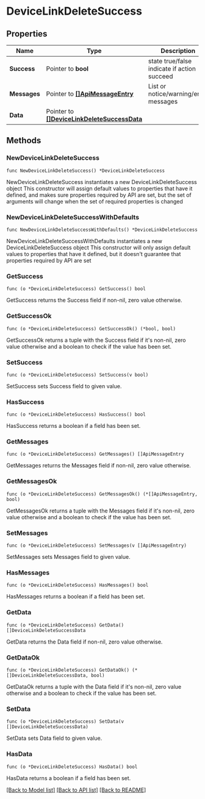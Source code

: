 # DeviceLinkDeleteSuccess

## Properties

Name | Type | Description | Notes
------------ | ------------- | ------------- | -------------
**Success** | Pointer to **bool** | state true/false indicate if action succeed | [optional] 
**Messages** | Pointer to [**[]ApiMessageEntry**](ApiMessageEntry.md) | List or notice/warning/error messages | [optional] 
**Data** | Pointer to [**[]DeviceLinkDeleteSuccessData**](DeviceLinkDeleteSuccessData.md) |  | [optional] 

## Methods

### NewDeviceLinkDeleteSuccess

`func NewDeviceLinkDeleteSuccess() *DeviceLinkDeleteSuccess`

NewDeviceLinkDeleteSuccess instantiates a new DeviceLinkDeleteSuccess object
This constructor will assign default values to properties that have it defined,
and makes sure properties required by API are set, but the set of arguments
will change when the set of required properties is changed

### NewDeviceLinkDeleteSuccessWithDefaults

`func NewDeviceLinkDeleteSuccessWithDefaults() *DeviceLinkDeleteSuccess`

NewDeviceLinkDeleteSuccessWithDefaults instantiates a new DeviceLinkDeleteSuccess object
This constructor will only assign default values to properties that have it defined,
but it doesn't guarantee that properties required by API are set

### GetSuccess

`func (o *DeviceLinkDeleteSuccess) GetSuccess() bool`

GetSuccess returns the Success field if non-nil, zero value otherwise.

### GetSuccessOk

`func (o *DeviceLinkDeleteSuccess) GetSuccessOk() (*bool, bool)`

GetSuccessOk returns a tuple with the Success field if it's non-nil, zero value otherwise
and a boolean to check if the value has been set.

### SetSuccess

`func (o *DeviceLinkDeleteSuccess) SetSuccess(v bool)`

SetSuccess sets Success field to given value.

### HasSuccess

`func (o *DeviceLinkDeleteSuccess) HasSuccess() bool`

HasSuccess returns a boolean if a field has been set.

### GetMessages

`func (o *DeviceLinkDeleteSuccess) GetMessages() []ApiMessageEntry`

GetMessages returns the Messages field if non-nil, zero value otherwise.

### GetMessagesOk

`func (o *DeviceLinkDeleteSuccess) GetMessagesOk() (*[]ApiMessageEntry, bool)`

GetMessagesOk returns a tuple with the Messages field if it's non-nil, zero value otherwise
and a boolean to check if the value has been set.

### SetMessages

`func (o *DeviceLinkDeleteSuccess) SetMessages(v []ApiMessageEntry)`

SetMessages sets Messages field to given value.

### HasMessages

`func (o *DeviceLinkDeleteSuccess) HasMessages() bool`

HasMessages returns a boolean if a field has been set.

### GetData

`func (o *DeviceLinkDeleteSuccess) GetData() []DeviceLinkDeleteSuccessData`

GetData returns the Data field if non-nil, zero value otherwise.

### GetDataOk

`func (o *DeviceLinkDeleteSuccess) GetDataOk() (*[]DeviceLinkDeleteSuccessData, bool)`

GetDataOk returns a tuple with the Data field if it's non-nil, zero value otherwise
and a boolean to check if the value has been set.

### SetData

`func (o *DeviceLinkDeleteSuccess) SetData(v []DeviceLinkDeleteSuccessData)`

SetData sets Data field to given value.

### HasData

`func (o *DeviceLinkDeleteSuccess) HasData() bool`

HasData returns a boolean if a field has been set.


[[Back to Model list]](../README.md#documentation-for-models) [[Back to API list]](../README.md#documentation-for-api-endpoints) [[Back to README]](../README.md)


